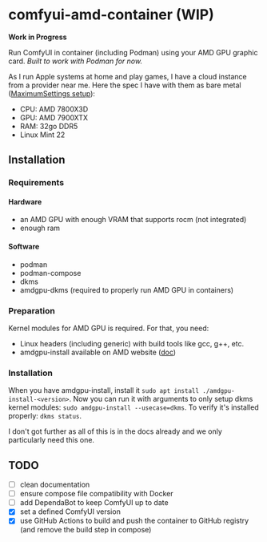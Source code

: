 # comfyui-amd-container (WIP)

**Work in Progress**

Run ComfyUI in container (including Podman) using your AMD GPU graphic card.
*Built to work with Podman for now.*

As I run Apple systems at home and play games, I have a cloud instance from a provider near me. Here the spec I have with them as bare metal ([MaximumSettings setup](#maximumsettings-setup)):

- CPU: AMD 7800X3D
- GPU: AMD 7900XTX
- RAM: 32go DDR5
- Linux Mint 22

## Installation

### Requirements

#### Hardware

- an AMD GPU with enough VRAM that supports rocm (not integrated)
- enough ram

#### Software

- podman
- podman-compose
- dkms
- amdgpu-dkms (required to properly run AMD GPU in containers)

### Preparation

Kernel modules for AMD GPU is required. For that, you need:
- Linux headers (including generic) with build tools like gcc, g++, etc.
- amdgpu-install available on AMD website ([doc](https://rocm.docs.amd.com/projects/install-on-linux/en/latest/install/amdgpu-install.html))

### Installation

When you have amdgpu-install, install it `sudo apt install ./amdgpu-install-<version>`. Now you can run it with arguments to only setup dkms kernel modules: `sudo amdgpu-install --usecase=dkms`. To verify it's installed properly: `dkms status`.

I don't got further as all of this is in the docs already and we only particularly need this one.

## TODO

- [ ] clean documentation
- [ ] ensure compose file compatibility with Docker
- [ ] add DependaBot to keep ComfyUI up to date
- [x] set a defined ComfyUI version
- [x] use GitHub Actions to build and push the container to GitHub registry (and remove the build step in compose)
